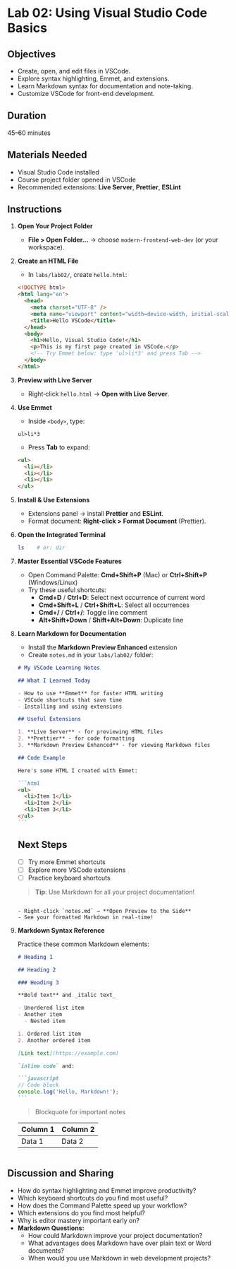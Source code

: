 # Lab 02: Using Visual Studio Code Basics

## Objectives

- Create, open, and edit files in VSCode.
- Explore syntax highlighting, Emmet, and extensions.
- Learn Markdown syntax for documentation and note-taking.
- Customize VSCode for front-end development.

## Duration

45–60 minutes

## Materials Needed

- Visual Studio Code installed
- Course project folder opened in VSCode
- Recommended extensions: **Live Server**, **Prettier**, **ESLint**

## Instructions

1. **Open Your Project Folder**

   - **File > Open Folder…** → choose `modern-frontend-web-dev` (or your workspace).

2. **Create an HTML File**

   - In `labs/lab02/`, create `hello.html`:

   ```html
   <!DOCTYPE html>
   <html lang="en">
     <head>
       <meta charset="UTF-8" />
       <meta name="viewport" content="width=device-width, initial-scale=1.0" />
       <title>Hello VSCode</title>
     </head>
     <body>
       <h1>Hello, Visual Studio Code!</h1>
       <p>This is my first page created in VSCode.</p>
       <!-- Try Emmet below: type 'ul>li*3' and press Tab -->
     </body>
   </html>
   ```

3. **Preview with Live Server**

   - Right‑click `hello.html` → **Open with Live Server**.

4. **Use Emmet**

   - Inside `<body>`, type:

   ```
   ul>li*3
   ```

   - Press **Tab** to expand:

   ```html
   <ul>
     <li></li>
     <li></li>
     <li></li>
   </ul>
   ```

5. **Install & Use Extensions**

   - Extensions panel → install **Prettier** and **ESLint**.
   - Format document: **Right‑click > Format Document** (Prettier).

6. **Open the Integrated Terminal**

   ```bash
   ls    # or: dir
   ```

7. **Master Essential VSCode Features**

   - Open Command Palette: **Cmd+Shift+P** (Mac) or **Ctrl+Shift+P** (Windows/Linux)
   - Try these useful shortcuts:
     - **Cmd+D** / **Ctrl+D**: Select next occurrence of current word
     - **Cmd+Shift+L** / **Ctrl+Shift+L**: Select all occurrences
     - **Cmd+/** / **Ctrl+/**: Toggle line comment
     - **Alt+Shift+Down** / **Shift+Alt+Down**: Duplicate line

8. **Learn Markdown for Documentation**

   - Install the **Markdown Preview Enhanced** extension
   - Create `notes.md` in your `labs/lab02/` folder:

   ````markdown
   # My VSCode Learning Notes

   ## What I Learned Today

   - How to use **Emmet** for faster HTML writing
   - VSCode shortcuts that save time
   - Installing and using extensions

   ## Useful Extensions

   1. **Live Server** - for previewing HTML files
   2. **Prettier** - for code formatting
   3. **Markdown Preview Enhanced** - for viewing Markdown files

   ## Code Example

   Here's some HTML I created with Emmet:

   ```html
   <ul>
     <li>Item 1</li>
     <li>Item 2</li>
     <li>Item 3</li>
   </ul>
   ```
   ````

   ## Next Steps

   - [ ] Try more Emmet shortcuts
   - [ ] Explore more VSCode extensions
   - [ ] Practice keyboard shortcuts

   > **Tip**: Use Markdown for all your project documentation!

   ```

   - Right-click `notes.md` → **Open Preview to the Side**
   - See your formatted Markdown in real-time!

   ```

9. **Markdown Syntax Reference**

   Practice these common Markdown elements:

   ````markdown
   # Heading 1

   ## Heading 2

   ### Heading 3

   **Bold text** and _italic text_

   - Unordered list item
   - Another item
     - Nested item

   1. Ordered list item
   2. Another ordered item

   [Link text](https://example.com)

   `inline code` and:

   ```javascript
   // Code block
   console.log('Hello, Markdown!');
   ```
   ````

   > Blockquote for important notes

   | Column 1 | Column 2 |
   | -------- | -------- |
   | Data 1   | Data 2   |

   ```

   ```

## Discussion and Sharing

- How do syntax highlighting and Emmet improve productivity?
- Which keyboard shortcuts do you find most useful?
- How does the Command Palette speed up your workflow?
- Which extensions do you find most helpful?
- Why is editor mastery important early on?
- **Markdown Questions:**
  - How could Markdown improve your project documentation?
  - What advantages does Markdown have over plain text or Word documents?
  - When would you use Markdown in web development projects?
